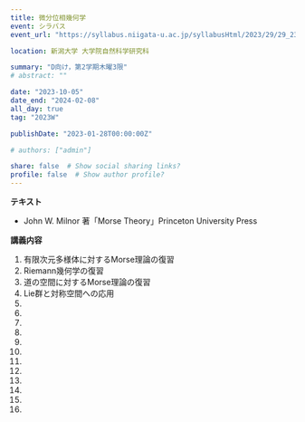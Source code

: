 ```yaml
---
title: 微分位相幾何学
event: シラバス
event_url: "https://syllabus.niigata-u.ac.jp/syllabusHtml/2023/29/29_230F7191_ja_JP.html"

location: 新潟大学 大学院自然科学研究科

summary: "D向け，第2学期木曜3限"
# abstract: ""

date: "2023-10-05"
date_end: "2024-02-08"
all_day: true
tag: "2023W"

publishDate: "2023-01-28T00:00:00Z"

# authors: ["admin"]

share: false  # Show social sharing links?
profile: false  # Show author profile?
---
```

**テキスト**
- John W. Milnor 著「Morse Theory」Princeton University Press

**講義内容**
1. 有限次元多様体に対するMorse理論の復習
2. Riemann幾何学の復習
3. 道の空間に対するMorse理論の復習
4. Lie群と対称空間への応用
5. 
6. 
7. 
8. 
9. 
10. 
11. 
12. 
13. 
14. 
15. 
16. 
